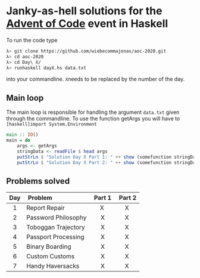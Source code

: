 # Janky-as-hell solutions for the [Advent of Code](https://adventofcode.com/2020) event in Haskell

To run the code type

```sh
λ> git clone https://github.com/wiebecommajonas/aoc-2020.git
λ> cd aoc-2020
λ> cd Day\ X/
λ> runhaskell dayX.hs data.txt
```
into your commandline. ```X```needs to be replaced by the number of the day.

## Main loop

The main loop is responsible for handling the argument ```data.txt``` given through the commandline. To use the function getArgs you will have to ```[haskell]import System.Environment```

```haskell
main :: IO()
main = do
    args <- getArgs
    stringData <- readFile $ head args
    putStrLn $ "Solution Day X Part 1: " ++ show (somefunction stringData)
    putStrLn $ "Solution Day X Part 2: " ++ show (somefunction stringData)
```

## Problems solved

| Day | Problem 	| Part 1 | Part 2 |
| :-: |	:-------	| :----: | :----: |
| 1 | Report Repair	| X	 | X	  |
| 2 | Password Philosophy | X | X |
| 3 | Toboggan Trajectory | X | X |
| 4 | Passport Processing | X | X |
| 5 | Binary Boarding | X | X |
| 6 | Custom Customs | X | X |
| 7 | Handy Haversacks | X | X |
